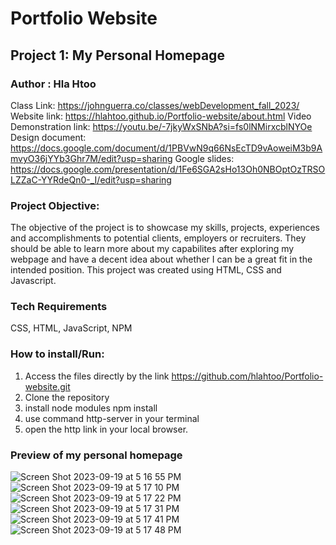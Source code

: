 # Portfolio Website

## Project 1: My Personal Homepage

### Author : Hla Htoo

Class Link: https://johnguerra.co/classes/webDevelopment_fall_2023/
Website link: https://hlahtoo.github.io/Portfolio-website/about.html
Video Demonstration link: https://youtu.be/-7jkyWxSNbA?si=fs0lNMirxcblNYOe
Design document: https://docs.google.com/document/d/1PBVwN9q66NsEcTD9vAoweiM3b9AmvyO36jYYb3Ghr7M/edit?usp=sharing
Google slides: https://docs.google.com/presentation/d/1Fe6SGA2sHo13Oh0NBOptOzTRSOLZZaC-YYRdeQn0-_I/edit?usp=sharing

### Project Objective:

The objective of the project is to showcase my skills, projects, experiences and accomplishments to potential clients, employers or recruiters. They should be able to learn more about my capabilites after exploring my webpage and have a decent idea about whether I can be a great fit in the intended position. This project was created using HTML, CSS and Javascript.

### Tech Requirements

CSS, HTML, JavaScript, NPM

### How to install/Run:

1. Access the files directly by the link https://github.com/hlahtoo/Portfolio-website.git
2. Clone the repository
3. install node modules npm install
4. use command http-server in your terminal
5. open the http link in your local browser.

### Preview of my personal homepage

![Screen Shot 2023-09-19 at 5 16 55 PM](https://github.com/hlahtoo/Portfolio-website/assets/122701411/91a453d6-9978-433a-9024-0d4eface711e)
![Screen Shot 2023-09-19 at 5 17 10 PM](https://github.com/hlahtoo/Portfolio-website/assets/122701411/8b7a8376-a6d2-4138-bb1e-1eb0e2a4a699)
![Screen Shot 2023-09-19 at 5 17 22 PM](https://github.com/hlahtoo/Portfolio-website/assets/122701411/699de8ae-f225-4da3-850b-0aa6e8a23531)
![Screen Shot 2023-09-19 at 5 17 31 PM](https://github.com/hlahtoo/Portfolio-website/assets/122701411/4ecfafdb-4d8e-4cb0-a0aa-1deeb3101091)
![Screen Shot 2023-09-19 at 5 17 41 PM](https://github.com/hlahtoo/Portfolio-website/assets/122701411/4ada5053-dd21-4f85-ad9b-534328945237)
![Screen Shot 2023-09-19 at 5 17 48 PM](https://github.com/hlahtoo/Portfolio-website/assets/122701411/0d96cca6-93d4-49b2-bae0-44d4da073b9c)

